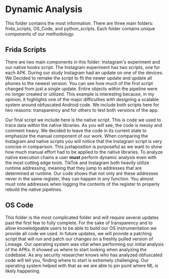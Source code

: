 # Dynamic Analysis

This folder contains the most information.
There are three main folders: frida_scripts, OS_Code, and python_scripts.
Each folder contains unique components of our methodology.

## Frida Scripts

There are two main components in this folder: Instagram's experiment and our native hooks script.
The Instagram experiment has two scripts, one for each APK.
During our study Instagram had an update on one of the devices. 
We Decided to remake the script to fit the newer update and update all phones to the newest version.
You can see how much of the first script changed from just a single update.
Entire objects within the pipeline were no longer created or utilized.
This example is interesting because, in my opinion, it highlights one of the major difficulties with designing a scalable system around obfuscated Android code.
We include both scripts here for two reasons: transparency and for others to test both versions of the app.

Our final script we include here is the native script.
This is code we used to trace data within the native libraries.
As you will see, the code is messy and comment heavy.
We decided to leave the code in its current state to emphasize the manual component of our work.
When comparing the Instagram and native scripts you will notice that the Instagram script is very concise in comparison.
This juxtaposition is purposeful as we want to show how much manual effort had to be applied to the native libraries.
To analyze native execution chains a user **must** perform dynamic analysis even with the most cutting edge tools.
TikTok and Instagram both heavily utilize runtime addressing, meaning that they jump to addresses that are determined at runtime.
Our code shows that not only are these addresses never in the same register, they can happen in any function.
You almost must note addresses when logging the contents of the register to properly rebuild the native pipelines.


## OS Code

This folder is the most complicated folder and will require several updates past the first few to fully complete.
For the sake of transparency and to allow knowledgeable users to be able to build our OS instrumentation we provide all code we used.
In future updates, we will provide a patching script that will run and patch our changes on a freshly pulled version of Lineage.
Our operating system was vital when performing our initial analysis of the APKs.
It showed us where to start looking when analyzing the codebase.
As any security researcher knows who has analyzed obfuscated code will tell you, finding where to start is extremely challenging.
Our operating system helped with that as we are able to pin point where ML is likely happening.
